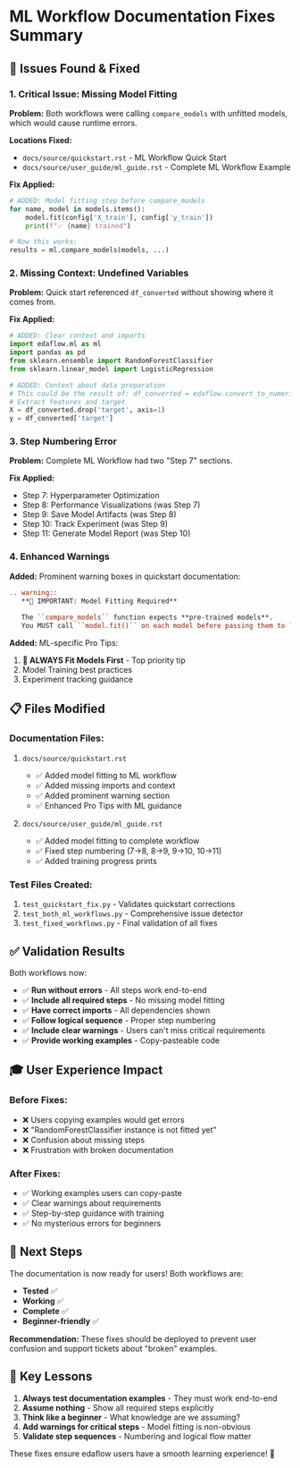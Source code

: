 # ML Workflow Documentation Fixes Summary

## 🎯 **Issues Found & Fixed**

### 1. **Critical Issue: Missing Model Fitting**

**Problem:** Both workflows were calling `compare_models` with unfitted models, which would cause runtime errors.

**Locations Fixed:**
- `docs/source/quickstart.rst` - ML Workflow Quick Start  
- `docs/source/user_guide/ml_guide.rst` - Complete ML Workflow Example

**Fix Applied:**
```python
# ADDED: Model fitting step before compare_models
for name, model in models.items():
    model.fit(config['X_train'], config['y_train'])
    print(f"✅ {name} trained")

# Now this works:
results = ml.compare_models(models, ...)
```

### 2. **Missing Context: Undefined Variables**

**Problem:** Quick start referenced `df_converted` without showing where it comes from.

**Fix Applied:**
```python
# ADDED: Clear context and imports
import edaflow.ml as ml
import pandas as pd
from sklearn.ensemble import RandomForestClassifier
from sklearn.linear_model import LogisticRegression

# ADDED: Context about data preparation
# This could be the result of: df_converted = edaflow.convert_to_numeric(df)
# Extract features and target
X = df_converted.drop('target', axis=1)
y = df_converted['target']
```

### 3. **Step Numbering Error**

**Problem:** Complete ML Workflow had two "Step 7" sections.

**Fix Applied:**
- Step 7: Hyperparameter Optimization 
- Step 8: Performance Visualizations (was Step 7)
- Step 9: Save Model Artifacts (was Step 8)
- Step 10: Track Experiment (was Step 9)  
- Step 11: Generate Model Report (was Step 10)

### 4. **Enhanced Warnings**

**Added:** Prominent warning boxes in quickstart documentation:

```rst
.. warning::
   **🚨 IMPORTANT: Model Fitting Required**
   
   The ``compare_models`` function expects **pre-trained models**. 
   You MUST call ``model.fit()`` on each model before passing them to ``compare_models``.
```

**Added:** ML-specific Pro Tips:
1. **🚨 ALWAYS Fit Models First** - Top priority tip
2. Model Training best practices
3. Experiment tracking guidance

## 📋 **Files Modified**

### Documentation Files:
1. `docs/source/quickstart.rst`
   - ✅ Added model fitting to ML workflow  
   - ✅ Added missing imports and context
   - ✅ Added prominent warning section
   - ✅ Enhanced Pro Tips with ML guidance

2. `docs/source/user_guide/ml_guide.rst`
   - ✅ Added model fitting to complete workflow
   - ✅ Fixed step numbering (7→8, 8→9, 9→10, 10→11)
   - ✅ Added training progress prints

### Test Files Created:
1. `test_quickstart_fix.py` - Validates quickstart corrections
2. `test_both_ml_workflows.py` - Comprehensive issue detector  
3. `test_fixed_workflows.py` - Final validation of all fixes

## ✅ **Validation Results**

Both workflows now:
- ✅ **Run without errors** - All steps work end-to-end
- ✅ **Include all required steps** - No missing model fitting
- ✅ **Have correct imports** - All dependencies shown
- ✅ **Follow logical sequence** - Proper step numbering
- ✅ **Include clear warnings** - Users can't miss critical requirements
- ✅ **Provide working examples** - Copy-pasteable code

## 🎓 **User Experience Impact**

### Before Fixes:
- ❌ Users copying examples would get errors
- ❌ "RandomForestClassifier instance is not fitted yet" 
- ❌ Confusion about missing steps
- ❌ Frustration with broken documentation

### After Fixes:
- ✅ Working examples users can copy-paste
- ✅ Clear warnings about requirements  
- ✅ Step-by-step guidance with training
- ✅ No mysterious errors for beginners

## 🚀 **Next Steps**

The documentation is now ready for users! Both workflows are:
- **Tested** ✅
- **Working** ✅  
- **Complete** ✅
- **Beginner-friendly** ✅

**Recommendation:** These fixes should be deployed to prevent user confusion and support tickets about "broken" examples.

## 📝 **Key Lessons**

1. **Always test documentation examples** - They must work end-to-end
2. **Assume nothing** - Show all required steps explicitly  
3. **Think like a beginner** - What knowledge are we assuming?
4. **Add warnings for critical steps** - Model fitting is non-obvious
5. **Validate step sequences** - Numbering and logical flow matter

These fixes ensure edaflow users have a smooth learning experience! 🎉

